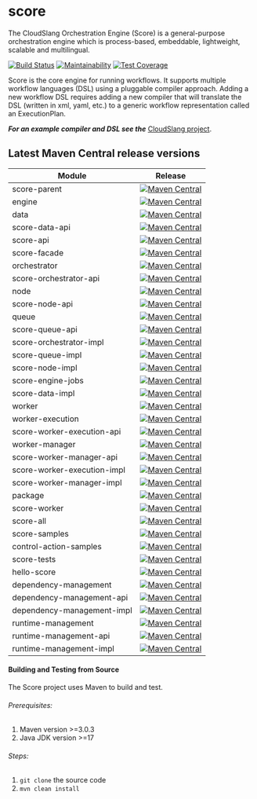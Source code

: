 score 
=====

The CloudSlang Orchestration Engine (Score) is a general-purpose orchestration engine which is process-based, embeddable, lightweight, scalable and multilingual.

[![Build Status](https://travis-ci.org/CloudSlang/score.svg?branch=master)](https://travis-ci.org/CloudSlang/score)
[![Maintainability](https://api.codeclimate.com/v1/badges/45981e8ab04cec2b9bbb/maintainability)](https://codeclimate.com/github/CloudSlang/score/maintainability)
[![Test Coverage](https://api.codeclimate.com/v1/badges/45981e8ab04cec2b9bbb/test_coverage)](https://codeclimate.com/github/CloudSlang/score/test_coverage)


Score is the core engine for running workflows. It supports multiple workflow  languages (DSL) using a pluggable compiler approach. Adding a new workflow DSL requires adding a new compiler that will translate the DSL (written in xml, yaml, etc.) to a generic workflow representation called an ExecutionPlan.

***For an example compiler and DSL see the*** [CloudSlang project](https://github.com/cloudslang/cloud-slang).


Latest Maven Central release versions
-------------------------------------

| Module | Release |
| ----- | ----- |
| score-parent | [![Maven Central](https://maven-badges.herokuapp.com/maven-central/io.cloudslang/score-parent/badge.svg)](https://maven-badges.herokuapp.com/maven-central/io.cloudslang/score-parent)
| engine | [![Maven Central](https://maven-badges.herokuapp.com/maven-central/io.cloudslang/engine/badge.svg)](https://maven-badges.herokuapp.com/maven-central/io.cloudslang/engine)
| data | [![Maven Central](https://maven-badges.herokuapp.com/maven-central/io.cloudslang/data/badge.svg)](https://maven-badges.herokuapp.com/maven-central/io.cloudslang/data)
| score-data-api | [![Maven Central](https://maven-badges.herokuapp.com/maven-central/io.cloudslang/score-data-api/badge.svg)](https://maven-badges.herokuapp.com/maven-central/io.cloudslang/score-data-api)
| score-api | [![Maven Central](https://maven-badges.herokuapp.com/maven-central/io.cloudslang/score-api/badge.svg)](https://maven-badges.herokuapp.com/maven-central/io.cloudslang/score-api)
| score-facade | [![Maven Central](https://maven-badges.herokuapp.com/maven-central/io.cloudslang/score-facade/badge.svg)](https://maven-badges.herokuapp.com/maven-central/io.cloudslang/score-facade)
| orchestrator | [![Maven Central](https://maven-badges.herokuapp.com/maven-central/io.cloudslang/orchestrator/badge.svg)](https://maven-badges.herokuapp.com/maven-central/io.cloudslang/orchestrator)
| score-orchestrator-api | [![Maven Central](https://maven-badges.herokuapp.com/maven-central/io.cloudslang/score-orchestrator-api/badge.svg)](https://maven-badges.herokuapp.com/maven-central/io.cloudslang/score-orchestrator-api)
| node | [![Maven Central](https://maven-badges.herokuapp.com/maven-central/io.cloudslang/node/badge.svg)](https://maven-badges.herokuapp.com/maven-central/io.cloudslang/node)
| score-node-api | [![Maven Central](https://maven-badges.herokuapp.com/maven-central/io.cloudslang/score-node-api/badge.svg)](https://maven-badges.herokuapp.com/maven-central/io.cloudslang/score-node-api)
| queue |  [![Maven Central](https://maven-badges.herokuapp.com/maven-central/io.cloudslang/queue/badge.svg)](https://maven-badges.herokuapp.com/maven-central/io.cloudslang/queue)
| score-queue-api | [![Maven Central](https://maven-badges.herokuapp.com/maven-central/io.cloudslang/score-queue-api/badge.svg)](https://maven-badges.herokuapp.com/maven-central/io.cloudslang/score-queue-api)
| score-orchestrator-impl | [![Maven Central](https://maven-badges.herokuapp.com/maven-central/io.cloudslang/score-orchestrator-impl/badge.svg)](https://maven-badges.herokuapp.com/maven-central/io.cloudslang/score-orchestrator-impl)
| score-queue-impl | [![Maven Central](https://maven-badges.herokuapp.com/maven-central/io.cloudslang/score-queue-impl/badge.svg)](https://maven-badges.herokuapp.com/maven-central/io.cloudslang/score-queue-impl)
| score-node-impl | [![Maven Central](https://maven-badges.herokuapp.com/maven-central/io.cloudslang/score-node-impl/badge.svg)](https://maven-badges.herokuapp.com/maven-central/io.cloudslang/score-node-impl)
| score-engine-jobs | [![Maven Central](https://maven-badges.herokuapp.com/maven-central/io.cloudslang/score-engine-jobs/badge.svg)](https://maven-badges.herokuapp.com/maven-central/io.cloudslang/score-engine-jobs)
| score-data-impl | [![Maven Central](https://maven-badges.herokuapp.com/maven-central/io.cloudslang/score-data-impl/badge.svg)](https://maven-badges.herokuapp.com/maven-central/io.cloudslang/score-data-impl)
| worker | [![Maven Central](https://maven-badges.herokuapp.com/maven-central/io.cloudslang/worker/badge.svg)](https://maven-badges.herokuapp.com/maven-central/io.cloudslang/worker)
| worker-execution | [![Maven Central](https://maven-badges.herokuapp.com/maven-central/io.cloudslang/worker-execution/badge.svg)](https://maven-badges.herokuapp.com/maven-central/io.cloudslang/worker-execution)
| score-worker-execution-api | [![Maven Central](https://maven-badges.herokuapp.com/maven-central/io.cloudslang/score-worker-execution-api/badge.svg)](https://maven-badges.herokuapp.com/maven-central/io.cloudslang/score-worker-execution-api)
| worker-manager | [![Maven Central](https://maven-badges.herokuapp.com/maven-central/io.cloudslang/worker-manager/badge.svg)](https://maven-badges.herokuapp.com/maven-central/io.cloudslang/worker-manager)
| score-worker-manager-api | [![Maven Central](https://maven-badges.herokuapp.com/maven-central/io.cloudslang/score-worker-manager-api/badge.svg)](https://maven-badges.herokuapp.com/maven-central/io.cloudslang/score-worker-manager-api)
| score-worker-execution-impl | [![Maven Central](https://maven-badges.herokuapp.com/maven-central/io.cloudslang/score-worker-execution-impl/badge.svg)](https://maven-badges.herokuapp.com/maven-central/io.cloudslang/score-worker-execution-impl)
| score-worker-manager-impl | [![Maven Central](https://maven-badges.herokuapp.com/maven-central/io.cloudslang.content/cs-xml/badge.svg)](https://maven-badges.herokuapp.com/maven-central/io.cloudslang.content/cs-xml)
| package | [![Maven Central](https://maven-badges.herokuapp.com/maven-central/io.cloudslang/package/badge.svg)](https://maven-badges.herokuapp.com/maven-central/io.cloudslang/package)
| score-worker | [![Maven Central](https://maven-badges.herokuapp.com/maven-central/io.cloudslang/score-worker/badge.svg)](https://maven-badges.herokuapp.com/maven-central/io.cloudslang/score-worker)
| score-all | [![Maven Central](https://maven-badges.herokuapp.com/maven-central/io.cloudslang/score-all/badge.svg)](https://maven-badges.herokuapp.com/maven-central/io.cloudslang/score-all)
| score-samples | [![Maven Central](https://maven-badges.herokuapp.com/maven-central/io.cloudslang/score-samples/badge.svg)](https://maven-badges.herokuapp.com/maven-central/io.cloudslang/score-samples)
| control-action-samples | [![Maven Central](https://maven-badges.herokuapp.com/maven-central/io.cloudslang/control-action-samples/badge.svg)](https://maven-badges.herokuapp.com/maven-central/io.cloudslang/control-action-samples)
| score-tests | [![Maven Central](https://maven-badges.herokuapp.com/maven-central/io.cloudslang/score-tests/badge.svg)](https://maven-badges.herokuapp.com/maven-central/io.cloudslang/score-tests)
| hello-score | [![Maven Central](https://maven-badges.herokuapp.com/maven-central/io.cloudslang/hello-score/badge.svg)](https://maven-badges.herokuapp.com/maven-central/io.cloudslang/hello-score)
| dependency-management | [![Maven Central](https://maven-badges.herokuapp.com/maven-central/io.cloudslang/dependency-management/badge.svg)](https://maven-badges.herokuapp.com/maven-central/io.cloudslang/dependency-management)
| dependency-management-api | [![Maven Central](https://maven-badges.herokuapp.com/maven-central/io.cloudslang/dependency-management-api/badge.svg)](https://maven-badges.herokuapp.com/maven-central/io.cloudslang/dependency-management-api)
| dependency-management-impl | [![Maven Central](https://maven-badges.herokuapp.com/maven-central/io.cloudslang/dependency-management-impl/badge.svg)](https://maven-badges.herokuapp.com/maven-central/io.cloudslang/dependency-management-impl)
| runtime-management | [![Maven Central](https://maven-badges.herokuapp.com/maven-central/io.cloudslang/runtime-management/badge.svg)](https://maven-badges.herokuapp.com/maven-central/io.cloudslang/runtime-management)
| runtime-management-api | [![Maven Central](https://maven-badges.herokuapp.com/maven-central/io.cloudslang/runtime-management-api/badge.svg)](https://maven-badges.herokuapp.com/maven-central/io.cloudslang/runtime-management-api)
| runtime-management-impl | [![Maven Central](https://maven-badges.herokuapp.com/maven-central/io.cloudslang/runtime-management-impl/badge.svg)](https://maven-badges.herokuapp.com/maven-central/io.cloudslang/runtime-management-impl)


#### Building and Testing from Source

The Score project uses Maven to build and test.

###### Prerequisites:

1. Maven version >=3.0.3
2. Java JDK version >=17

###### Steps:

1. ```git clone``` the source code
2. ```mvn clean install```
